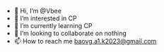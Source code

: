 - 👋 Hi, I’m @Vbee
- 👀 I’m interested in CP
- 🌱 I’m currently learning CP
- 💞️ I’m looking to collaborate on nothing
- 📫 How to reach me baovg.a1.k2023@gmail.com

<!---
Vbee241005/Vbee241005 is a ✨ special ✨ repository because its `README.md` (this file) appears on your GitHub profile.
You can click the Preview link to take a look at your changes.
--->
